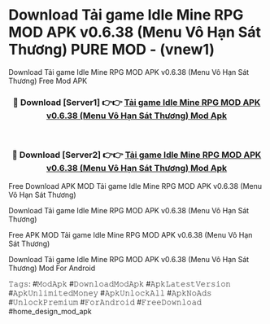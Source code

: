 # Download Tải game Idle Mine RPG MOD APK v0.6.38 (Menu Vô Hạn Sát Thương) PURE MOD - (vnew1)
Download Tải game Idle Mine RPG MOD APK v0.6.38 (Menu Vô Hạn Sát Thương) Free Mod APK

<div align="center">
<h3>🔴 Download [Server1] 👉👉 <a href="https://apk-comot.site?title=Tải_game_Idle_Mine_RPG_MOD_APK_v0.6.38_(Menu_Vô_Hạn_Sát_Thương)">Tải game Idle Mine RPG MOD APK v0.6.38 (Menu Vô Hạn Sát Thương) Mod Apk</a></h3><br>

<h3>🔴 Download [Server2] 👉👉 <a href="https://apk-comot.site?title=Tải_game_Idle_Mine_RPG_MOD_APK_v0.6.38_(Menu_Vô_Hạn_Sát_Thương)">Tải game Idle Mine RPG MOD APK v0.6.38 (Menu Vô Hạn Sát Thương) Mod Apk</a></h3>
</div>


Free Download APK MOD Tải game Idle Mine RPG MOD APK v0.6.38 (Menu Vô Hạn Sát Thương)

Download Tải game Idle Mine RPG MOD APK v0.6.38 (Menu Vô Hạn Sát Thương) 

Free APK MOD Tải game Idle Mine RPG MOD APK v0.6.38 (Menu Vô Hạn Sát Thương) 

Download Tải game Idle Mine RPG MOD APK v0.6.38 (Menu Vô Hạn Sát Thương) Mod For Android

𝚃𝚊𝚐𝚜: #𝙼𝚘𝚍𝙰𝚙𝚔 #𝙳𝚘𝚠𝚗𝚕𝚘𝚊𝚍𝙼𝚘𝚍𝙰𝚙𝚔 #𝙰𝚙𝚔𝙻𝚊𝚝𝚎𝚜𝚝𝚅𝚎𝚛𝚜𝚒𝚘𝚗 #𝙰𝚙𝚔𝚄𝚗𝚕𝚒𝚖𝚒𝚝𝚎𝚍𝙼𝚘𝚗𝚎𝚢 #𝙰𝚙𝚔𝚄𝚗𝚕𝚘𝚌𝚔𝙰𝚕𝚕 #𝙰𝚙𝚔𝙽𝚘𝙰𝚍𝚜 #𝚄𝚗𝚕𝚘𝚌𝚔𝙿𝚛𝚎𝚖𝚒𝚞𝚖 #𝙵𝚘𝚛𝙰𝚗𝚍𝚛𝚘𝚒𝚍 #𝙵𝚛𝚎𝚎𝙳𝚘𝚠𝚗𝚕𝚘𝚊𝚍 #home_design_mod_apk